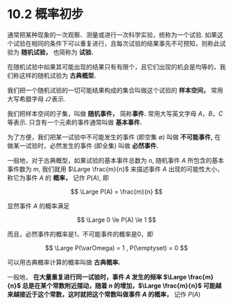 # 10.2 概率初步

通常把某种现象的一次观察、测量或进行一次科学实验，统称为一个试验. 如果这个试验在相同的条件下可以重复进行，且每次试验的结果事先不可预知，则称此试验为 **随机试验，** 也简称为 **试验.**

在随机试验中如果其可能出现的结果只有有限个，且它们出现的机会是均等的，我们称这样的随机试验为 **古典概型.**

我们把一个随机试验的一切可能结果构成的集合叫做这个试验的 **样本空间，** 常用大写希腊字母 $\varOmega$ 表示.

我们把样本空间的子集，叫做 **随机事件，** 简称**事件.** 常用大写英文字母 $A，B，C$ 等表示. 只含有一个元素的事件通常叫做 **基本事件.**

为了方便，我们把某一试验中不可能发生的事件 (即空集 $\emptyset$) 叫做 **不可能事件,** 在做某一试验时，必然发生的事件 (即全集) 叫做 **必然事件.**

一般地，对于古典概型，如果试验的基本事件总数为 $n,$ 随机事件 $A$ 所包含的基本事件数为 $m,$ 我们就用 $\Large \frac{m}{n}$ 来描述事件 $A$ 出现的可能性大小，称它为事件 $A$ 的 **概率，** 记作 $P(A),$ 即

$$
\Large
P(A) = \frac{m}{n}
$$

显然事件 $A$ 的概率满足

$$
\Large
0 \le P(A) \le 1
$$

而且，必然事件的概率是1，不可能事件的概率是0，即

$$
\Large
P(\varOmega) = 1 , P(\emptyset) = 0
$$

可以用古典概率计算的概率叫做 **古典概率.**

一般地， **在大量重复进行同一试验时，事件 $A$ 发生的频率 $\Large \frac{m}{n}$ 总是在某个常数附近摆动，随着 $n$ 的增加，$\Large \frac{m}{n}$ 可能越来越接近于这个常数，这时就把这个常数叫做事件 $A$ 的概率，** 记作 $P(A)$

